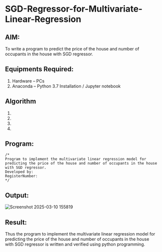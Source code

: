 # SGD-Regressor-for-Multivariate-Linear-Regression

## AIM:
To write a program to predict the price of the house and number of occupants in the house with SGD regressor.

## Equipments Required:
1. Hardware – PCs
2. Anaconda – Python 3.7 Installation / Jupyter notebook

## Algorithm
1. 
2. 
3. 
4. 

## Program:
```
/*
Program to implement the multivariate linear regression model for predicting the price of the house and number of occupants in the house with SGD regressor.
Developed by: 
RegisterNumber:  
*/
```

## Output:
![Screenshot 2025-03-10 155819](https://github.com/user-attachments/assets/94537468-4a2b-4e88-82a9-7d1bccb8c4ba)



## Result:
Thus the program to implement the multivariate linear regression model for predicting the price of the house and number of occupants in the house with SGD regressor is written and verified using python programming.
